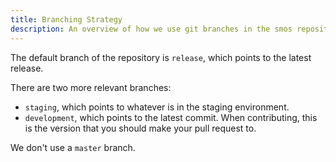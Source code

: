 ```yaml
---
title: Branching Strategy
description: An overview of how we use git branches in the smos repository
---
```


The default branch of the repository is `release`, which points to the latest release.

There are two more relevant branches:

* `staging`, which points to whatever is in the staging environment.
* `development`, which points to the latest commit.
   When contributing, this is the version that you should make your pull request to.

We don't use a `master` branch.
